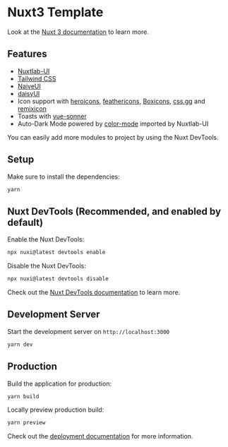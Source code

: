 # Nuxt3 Template

Look at the [Nuxt 3 documentation](https://nuxt.com/docs/getting-started/introduction) to learn more.

## Features
- [Nuxtlab-UI](ui.nuxtlabs.com)
- [Tailwind CSS](https://tailwindcss.com)
- [NaiveUI](https://daisyui.com)
- [daisyUI](https://daisyui.com)
- Icon support with [heroicons](https://heroicons.com), [feathericons](https://feathericons.com), [Boxicons](https://boxicons.com), [css.gg](https://css.gg/app) and [remixicon](https://remixicon.com)
- Toasts with [vue-sonner](https://vue-sonner.vercel.app)
- Auto-Dark Mode powered by [color-mode](color-mode.nuxtjs.org) imported by Nuxtlab-UI

You can easily add more modules to project by using the Nuxt DevTools.

## Setup

Make sure to install the dependencies:
```bash
yarn
```

## Nuxt DevTools (Recommended, and enabled by default)
Enable the Nuxt DevTools:
```bash
npx nuxi@latest devtools enable
```
Disable the Nuxt DevTools:

```bash
npx nuxi@latest devtools disable
```
Check out the [Nuxt DevTools documentation](https://devtools.nuxtjs.org/guide) to learn more.

## Development Server

Start the development server on `http://localhost:3000`
```bash
yarn dev
```

## Production
Build the application for production:

```bash
yarn build
```

Locally preview production build:
```bash
yarn preview
```

Check out the [deployment documentation](https://nuxt.com/docs/getting-started/deployment) for more information.
